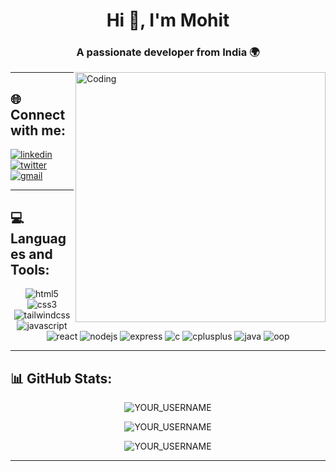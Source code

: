 <!-- Profile Header -->
<h1 align="center">Hi 👋, I'm Mohit</h1>
<h3 align="center">A passionate developer from India 🌍</h3>

<img align="right" alt="Coding" width="400" src="https://raw.githubusercontent.com/mohitCodz/mohitCodz/main/coding.gif" />

---

## 🌐 Connect with me:
<p align="left">
  <a href="https://linkedin.com/in/mohitjaryal4" target="_blank">
    <img align="center" src="https://img.shields.io/badge/LinkedIn-%230077B5?style=for-the-badge&logo=linkedin&logoColor=white" alt="linkedin"/>
  </a>

  <a href="https://x.com/mohitt_thakur04" target="_blank">
    <img align="center" src="https://img.shields.io/badge/Twitter-%231DA1F2?style=for-the-badge&logo=twitter&logoColor=white" alt="twitter"/>
  </a>

  <a href="mailto:reach.mohitjaryal@gmail.com">
    <img align="center" src="https://img.shields.io/badge/Gmail-%23D14836?style=for-the-badge&logo=gmail&logoColor=white" alt="gmail"/>
  </a>
</p>



---

## 💻 Languages and Tools:
<p align="center">
  <!-- HTML -->
  <img src="https://img.shields.io/badge/HTML5-E34F26?style=for-the-badge&logo=html5&logoColor=white" alt="html5" />
  
  <!-- CSS -->
  <img src="https://img.shields.io/badge/CSS3-1572B6?style=for-the-badge&logo=css3&logoColor=white" alt="css3" />

  <!-- Tailwind CSS -->
<img src="https://img.shields.io/badge/Tailwind_CSS-06B6D4?style=for-the-badge&logo=tailwind-css&logoColor=white" alt="tailwindcss" />
  
  <!-- JavaScript -->
  <img src="https://img.shields.io/badge/JavaScript-F7DF1E?style=for-the-badge&logo=javascript&logoColor=black" alt="javascript" />
  
  <!-- React -->
  <img src="https://img.shields.io/badge/React-61DAFB?style=for-the-badge&logo=react&logoColor=black" alt="react" />
  
  <!-- Node.js -->
  <img src="https://img.shields.io/badge/Node.js-339933?style=for-the-badge&logo=node.js&logoColor=white" alt="nodejs" />
  
  <!-- Express -->
  <img src="https://img.shields.io/badge/Express.js-000000?style=for-the-badge&logo=express&logoColor=white" alt="express" />
  
  <!-- C -->
  <img src="https://img.shields.io/badge/C-00599C?style=for-the-badge&logo=c&logoColor=white" alt="c" />
  
  <!-- C++ -->
  <img src="https://img.shields.io/badge/C++-00599C?style=for-the-badge&logo=c%2B%2B&logoColor=white" alt="cplusplus" />
  
  <!-- Java -->
  <img src="https://img.shields.io/badge/Java-007396?style=for-the-badge&logo=java&logoColor=white" alt="java" />
  
  <!-- OOP (Java badge as placeholder) -->
  <img src="https://img.shields.io/badge/OOP-007396?style=for-the-badge" alt="oop" />
</p>




---

## 📊 GitHub Stats:
<p align="center">
  <img src="https://github-readme-stats.vercel.app/api?username=mohitCodzz&show_icons=true&locale=en&theme=tokyonight" alt="YOUR_USERNAME" />
</p>

<p align="center">
  <img src="https://github-readme-streak-stats.herokuapp.com/?user=mohitCodzz&theme=tokyonight" alt="YOUR_USERNAME" />
</p>

<p align="center">
  <img src="https://github-profile-trophy.vercel.app/?username=mohitCodzz&theme=tokyonight&no-frame=true&row=1&column=6" alt="YOUR_USERNAME" />
</p>

---
